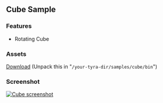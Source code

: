 
## Cube Sample

### Features

- Rotating Cube
  


### Assets

[Download](http://apgcglz.cluster028.hosting.ovh.net/tyra/1.X.X/samples/cube/assets.zip) (Unpack this in "`/your-tyra-dir/samples/cube/bin`")


### Screenshot

[![Cube screenshot][Cube-screenshot]](#)

  

[Cube-screenshot]:  http://apgcglz.cluster028.hosting.ovh.net/tyra/1.X.X/samples/cube/cube.gif